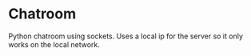 # Chatroom
Python chatroom using sockets. 
Uses a local ip for the server so it only works on the local network.
